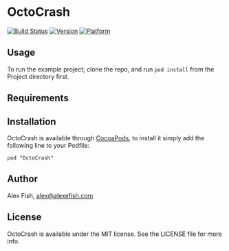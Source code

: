 # OctoCrash

[![Build Status](https://api.travis-ci.org/alefish/octocrash.png?branch=master,develop)](https://api.travis-ci.org/alefish/octocrash)
[![Version](http://cocoapod-badges.herokuapp.com/v/OctoCrash/badge.png)](http://cocoadocs.org/docsets/OctoCrash)
[![Platform](http://cocoapod-badges.herokuapp.com/p/OctoCrash/badge.png)](http://cocoadocs.org/docsets/OctoCrash)

## Usage

To run the example project; clone the repo, and run `pod install` from the Project directory first.

## Requirements

## Installation

OctoCrash is available through [CocoaPods](http://cocoapods.org), to install
it simply add the following line to your Podfile:

    pod "OctoCrash"

## Author

Alex Fish, alex@alexefish.com

## License

OctoCrash is available under the MIT license. See the LICENSE file for more info.

